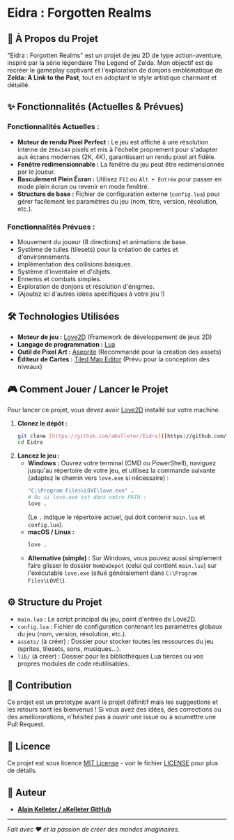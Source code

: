 # Eidra : Forgotten Realms



## 🚀 À Propos du Projet

"Eidra : Forgotten Realms" est un projet de jeu 2D de type action-aventure, inspiré par la série légendaire The Legend of Zelda. Mon objectif est de recréer le gameplay captivant et l'exploration de donjons emblématique de **Zelda: A Link to the Past**, tout en adoptant le style artistique charmant et détaillé.

## ✨ Fonctionnalités (Actuelles & Prévues)

### Fonctionnalités Actuelles :
* **Moteur de rendu Pixel Perfect :** Le jeu est affiché à une résolution interne de `256x144` pixels et mis à l'échelle proprement pour s'adapter aux écrans modernes (2K, 4K), garantissant un rendu pixel art fidèle.
* **Fenêtre redimensionnable :** La fenêtre du jeu peut être redimensionnée par le joueur.
* **Basculement Plein Écran :** Utilisez `F11` ou `Alt + Entrée` pour passer en mode plein écran ou revenir en mode fenêtré.
* **Structure de base :** Fichier de configuration externe (`config.lua`) pour gérer facilement les paramètres du jeu (nom, titre, version, résolution, etc.).

### Fonctionnalités Prévues :
* Mouvement du joueur (8 directions) et animations de base.
* Système de tuiles (tilesets) pour la création de cartes et d'environnements.
* Implémentation des collisions basiques.
* Système d'inventaire et d'objets.
* Ennemis et combats simples.
* Exploration de donjons et résolution d'énigmes.
* (Ajoutez ici d'autres idées spécifiques à votre jeu !)

## 🛠 Technologies Utilisées

* **Moteur de jeu :** [Love2D](https://love2d.org/) (Framework de développement de jeux 2D)
* **Langage de programmation :** [Lua](https://www.lua.org/)
* **Outil de Pixel Art :** [Aseprite](https://www.aseprite.org/) (Recommandé pour la création des assets)
* **Éditeur de Cartes :** [Tiled Map Editor](https://www.mapeditor.org/) (Prévu pour la conception des niveaux)

## 🎮 Comment Jouer / Lancer le Projet

Pour lancer ce projet, vous devez avoir [Love2D](https://love2d.org/) installé sur votre machine.

1.  **Clonez le dépôt :**
    ```bash
    git clone [https://github.com/aKelleter/Eidra]([https://github.com/VotreUtilisateurGitHub/NomDuDepot.git](https://github.com/aKelleter/Eidra))
    cd Eidra
    ```
2.  **Lancez le jeu :**
    * **Windows :** Ouvrez votre terminal (CMD ou PowerShell), naviguez jusqu'au répertoire de votre jeu, et utilisez la commande suivante (adaptez le chemin vers `love.exe` si nécessaire) :
        ```bash
        "C:\Program Files\LOVE\love.exe" .
        # Ou si love.exe est dans votre PATH :
        love .
        ```
        (Le `.` indique le répertoire actuel, qui doit contenir `main.lua` et `config.lua`).
    * **macOS / Linux :**
        ```bash
        love .
        ```
    * **Alternative (simple) :** Sur Windows, vous pouvez aussi simplement faire glisser le dossier `NomDuDepot` (celui qui contient `main.lua`) sur l'exécutable `love.exe` (situé généralement dans `C:\Program Files\LOVE\`).

## ⚙️ Structure du Projet

* `main.lua` : Le script principal du jeu, point d'entrée de Love2D.
* `config.lua` : Fichier de configuration contenant les paramètres globaux du jeu (nom, version, résolution, etc.).
* `assets/` (à créer) : Dossier pour stocker toutes les ressources du jeu (sprites, tilesets, sons, musiques...).
* `lib/` (à créer) : Dossier pour les bibliothèques Lua tierces ou vos propres modules de code réutilisables.

## 🤝 Contribution

Ce projet est un prototype avant le projet définitif mais les suggestions et les retours sont les bienvenus ! Si vous avez des idées, des corrections ou des améliororations, n'hésitez pas à ouvrir une issue ou à soumettre une Pull Request.

## 📄 Licence

Ce projet est sous licence [MIT License](LICENSE) - voir le fichier [LICENSE](LICENSE) pour plus de détails.

## 👤 Auteur

* **[Alain Kelleter / aKelleter GitHub](https://github.com/aKelleter)**

---
*Fait avec ❤️ et la passion de créer des mondes imaginaires.*
